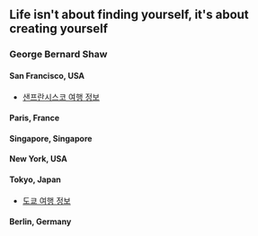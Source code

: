 ## Life isn't about finding yourself, it's about creating yourself 
### George Bernard Shaw

#### San Francisco, USA
- [샌프란시스코 여행 정보](SanFrancisco/readme.md)

#### Paris, France

#### Singapore, Singapore


#### New York, USA

#### Tokyo, Japan
- [도쿄 여행 정보](Tokyo_Japan/readme.md)

#### Berlin, Germany

